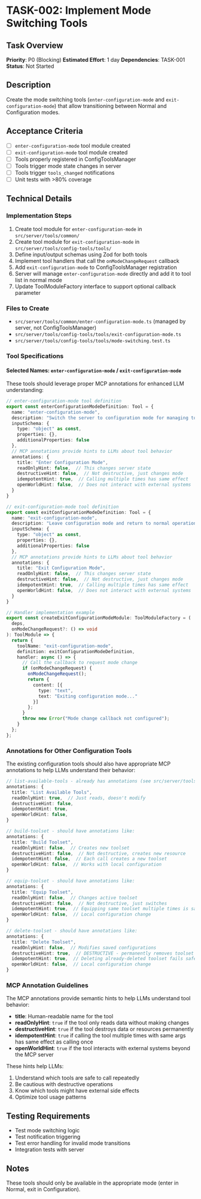# TASK-002: Implement Mode Switching Tools

## Task Overview
**Priority**: P0 (Blocking)
**Estimated Effort**: 1 day
**Dependencies**: TASK-001
**Status**: Not Started

## Description
Create the mode switching tools (`enter-configuration-mode` and `exit-configuration-mode`) that allow transitioning between Normal and Configuration modes.

## Acceptance Criteria
- [ ] `enter-configuration-mode` tool module created
- [ ] `exit-configuration-mode` tool module created
- [ ] Tools properly registered in ConfigToolsManager
- [ ] Tools trigger mode state changes in server
- [ ] Tools trigger `tools_changed` notifications
- [ ] Unit tests with >80% coverage

## Technical Details

### Implementation Steps
1. Create tool module for `enter-configuration-mode` in `src/server/tools/common/`
2. Create tool module for `exit-configuration-mode` in `src/server/tools/config-tools/tools/`
3. Define input/output schemas using Zod for both tools
4. Implement tool handlers that call the `onModeChangeRequest` callback
5. Add `exit-configuration-mode` to ConfigToolsManager registration
6. Server will manage `enter-configuration-mode` directly and add it to tool list in normal mode
7. Update ToolModuleFactory interface to support optional callback parameter

### Files to Create
- `src/server/tools/common/enter-configuration-mode.ts` (managed by server, not ConfigToolsManager)
- `src/server/tools/config-tools/tools/exit-configuration-mode.ts`
- `src/server/tools/config-tools/tools/mode-switching.test.ts`

### Tool Specifications

#### Selected Names: `enter-configuration-mode` / `exit-configuration-mode`

These tools should leverage proper MCP annotations for enhanced LLM understanding:

```typescript
// enter-configuration-mode tool definition
export const enterConfigurationModeDefinition: Tool = {
  name: "enter-configuration-mode",
  description: "Switch the server to configuration mode for managing tools and toolsets. In this mode, you can access: list-available-tools (browse all discovered tools), build-toolset (create custom tool collections), list-saved-toolsets (view saved configurations), equip-toolset (activate a toolset), delete-toolset (remove configurations), get-active-toolset (check current status), and add-tool-annotation (add context to tools). Operational tools will be hidden while in configuration mode. Use this when you need to organize, create, or modify tool configurations.",
  inputSchema: {
    type: "object" as const,
    properties: {},
    additionalProperties: false
  },
  // MCP annotations provide hints to LLMs about tool behavior
  annotations: {
    title: "Enter Configuration Mode",
    readOnlyHint: false,  // This changes server state
    destructiveHint: false,  // Not destructive, just changes mode
    idempotentHint: true,  // Calling multiple times has same effect
    openWorldHint: false,  // Does not interact with external systems
  }
}

// exit-configuration-mode tool definition
export const exitConfigurationModeDefinition: Tool = {
  name: "exit-configuration-mode",
  description: "Leave configuration mode and return to normal operational mode. This will hide configuration tools and restore access to your equipped toolset's tools (or show only navigation tools if no toolset is equipped). The server will automatically exit configuration mode when you successfully equip a toolset. Use this when you're done with configuration tasks and ready to use your tools.",
  inputSchema: {
    type: "object" as const,
    properties: {},
    additionalProperties: false
  },
  // MCP annotations provide hints to LLMs about tool behavior
  annotations: {
    title: "Exit Configuration Mode",
    readOnlyHint: false,  // This changes server state
    destructiveHint: false,  // Not destructive, just changes mode
    idempotentHint: true,  // Calling multiple times has same effect
    openWorldHint: false,  // Does not interact with external systems
  }
}

// Handler implementation example
export const createExitConfigurationModeModule: ToolModuleFactory = (
  deps,
  onModeChangeRequest?: () => void
): ToolModule => {
  return {
    toolName: "exit-configuration-mode",
    definition: exitConfigurationModeDefinition,
    handler: async () => {
      // Call the callback to request mode change
      if (onModeChangeRequest) {
        onModeChangeRequest();
        return {
          content: [{
            type: "text",
            text: "Exiting configuration mode..."
          }]
        };
      }
      throw new Error("Mode change callback not configured");
    }
  };
};
```

### Annotations for Other Configuration Tools

The existing configuration tools should also have appropriate MCP annotations to help LLMs understand their behavior:

```typescript
// list-available-tools - already has annotations (see src/server/tools/list-available-tools.ts)
annotations: {
  title: "List Available Tools",
  readOnlyHint: true,  // Just reads, doesn't modify
  destructiveHint: false,
  idempotentHint: true,
  openWorldHint: false,
}

// build-toolset - should have annotations like:
annotations: {
  title: "Build Toolset",
  readOnlyHint: false,  // Creates new toolset
  destructiveHint: false,  // Not destructive, creates new resource
  idempotentHint: false,  // Each call creates a new toolset
  openWorldHint: false,  // Works with local configuration
}

// equip-toolset - should have annotations like:
annotations: {
  title: "Equip Toolset",
  readOnlyHint: false,  // Changes active toolset
  destructiveHint: false,  // Not destructive, just switches
  idempotentHint: true,  // Equipping same toolset multiple times is same
  openWorldHint: false,  // Local configuration change
}

// delete-toolset - should have annotations like:
annotations: {
  title: "Delete Toolset",
  readOnlyHint: false,  // Modifies saved configurations
  destructiveHint: true,  // DESTRUCTIVE - permanently removes toolset
  idempotentHint: true,  // Deleting already-deleted toolset fails safely
  openWorldHint: false,  // Local configuration change
}
```

### MCP Annotation Guidelines

The MCP annotations provide semantic hints to help LLMs understand tool behavior:

- **title**: Human-readable name for the tool
- **readOnlyHint**: `true` if the tool only reads data without making changes
- **destructiveHint**: `true` if the tool destroys data or resources permanently
- **idempotentHint**: `true` if calling the tool multiple times with same args has same effect as calling once
- **openWorldHint**: `true` if the tool interacts with external systems beyond the MCP server

These hints help LLMs:
1. Understand which tools are safe to call repeatedly
2. Be cautious with destructive operations
3. Know which tools might have external side effects
4. Optimize tool usage patterns

## Testing Requirements
- Test mode switching logic
- Test notification triggering
- Test error handling for invalid mode transitions
- Integration tests with server

## Notes
These tools should only be available in the appropriate mode (enter in Normal, exit in Configuration).